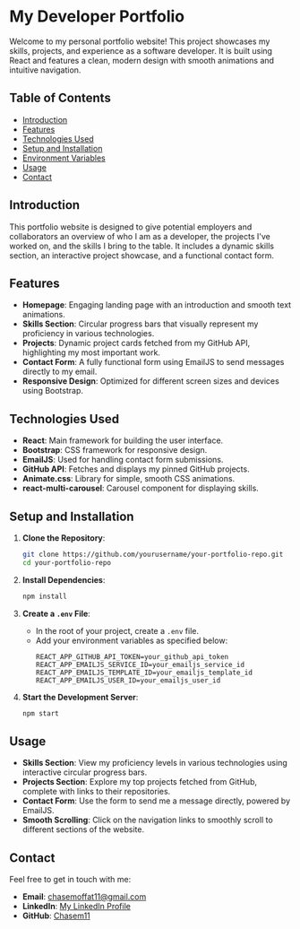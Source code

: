 # My Developer Portfolio

Welcome to my personal portfolio website! This project showcases my skills, projects, and experience as a software developer. It is built using React and features a clean, modern design with smooth animations and intuitive navigation.

## Table of Contents
- [Introduction](#introduction)
- [Features](#features)
- [Technologies Used](#technologies-used)
- [Setup and Installation](#setup-and-installation)
- [Environment Variables](#environment-variables)
- [Usage](#usage)
- [Contact](#contact)

## Introduction
This portfolio website is designed to give potential employers and collaborators an overview of who I am as a developer, the projects I've worked on, and the skills I bring to the table. It includes a dynamic skills section, an interactive project showcase, and a functional contact form.

## Features
- **Homepage**: Engaging landing page with an introduction and smooth text animations.
- **Skills Section**: Circular progress bars that visually represent my proficiency in various technologies.
- **Projects**: Dynamic project cards fetched from my GitHub API, highlighting my most important work.
- **Contact Form**: A fully functional form using EmailJS to send messages directly to my email.
- **Responsive Design**: Optimized for different screen sizes and devices using Bootstrap.

## Technologies Used
- **React**: Main framework for building the user interface.
- **Bootstrap**: CSS framework for responsive design.
- **EmailJS**: Used for handling contact form submissions.
- **GitHub API**: Fetches and displays my pinned GitHub projects.
- **Animate.css**: Library for simple, smooth CSS animations.
- **react-multi-carousel**: Carousel component for displaying skills.

## Setup and Installation
1. **Clone the Repository**:
   ```bash
   git clone https://github.com/yourusername/your-portfolio-repo.git
   cd your-portfolio-repo
   
2. **Install Dependencies**:
   ```bash
   npm install

3. **Create a `.env` File**:
   - In the root of your project, create a `.env` file.
   - Add your environment variables as specified below:
     ```env
     REACT_APP_GITHUB_API_TOKEN=your_github_api_token
     REACT_APP_EMAILJS_SERVICE_ID=your_emailjs_service_id
     REACT_APP_EMAILJS_TEMPLATE_ID=your_emailjs_template_id
     REACT_APP_EMAILJS_USER_ID=your_emailjs_user_id
     ```

4. **Start the Development Server**:
   ```bash
   npm start

## Usage
- **Skills Section**: View my proficiency levels in various technologies using interactive circular progress bars.
- **Projects Section**: Explore my top projects fetched from GitHub, complete with links to their repositories.
- **Contact Form**: Use the form to send me a message directly, powered by EmailJS.
- **Smooth Scrolling**: Click on the navigation links to smoothly scroll to different sections of the website.

## Contact
Feel free to get in touch with me:
- **Email**: [chasemoffat11@gmail.com](mailto:your-email@example.com)
- **LinkedIn**: [My LinkedIn Profile](https://www.linkedin.com/in/chase-moffat)
- **GitHub**: [Chasem11](https://github.com/Chasem11)

